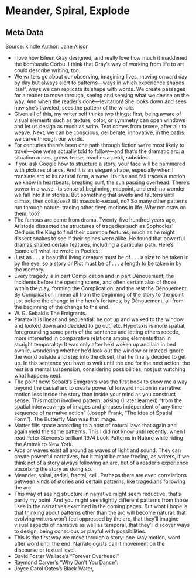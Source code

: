 # Meander, Spiral, Explode

## Meta Data

Source:  kindle 
Author: Jane Alison

- I love how Eileen Gray designed, and really love how much it maddened the bombastic Corbu. I think that Gray’s way of working from life to art could describe writing, too.
- We writers go about our observing, imagining lives, moving onward day by day but always alert to patterns—ways in which experience shapes itself, ways we can replicate its shape with words. We create passages for a reader to move through, seeing and sensing what we devise on the way. And when the reader’s done—levitation! She looks down and sees how she’s traveled, sees the pattern of the whole.
- Given all of this, my writer self thinks two things: first, being aware of visual elements such as texture, color, or symmetry can open windows and let us design as much as write. Text comes from texere, after all: to weave. Next, we can be conscious, deliberate, innovative, in the paths we carve through our words.
- For centuries there’s been one path through fiction we’re most likely to travel—one we’re actually told to follow—and that’s the dramatic arc: a situation arises, grows tense, reaches a peak, subsides.
- If you ask Google how to structure a story, your face will be hammered with pictures of arcs. And it is an elegant shape, especially when I translate arc to its natural form, a wave. Its rise and fall traces a motion we know in heartbeats, breaking surf, the sun passing overhead. There’s power in a wave, its sense of beginning, midpoint, and end; no wonder we fall into it in stories. But something that swells and tautens until climax, then collapses? Bit masculo-sexual, no? So many other patterns run through nature, tracing other deep motions in life. Why not draw on them, too?
- The famous arc came from drama. Twenty-five hundred years ago, Aristotle dissected the structures of tragedies such as Sophocles’ Oedipus the King to find their common features, much as he might dissect snakes to see if their spines were alike. He found that powerful dramas shared certain features, including a particular path. Here’s (some of) what he wrote in Poetics:
- Just as . . . a beautiful living creature must be of . . . a size to be taken in by the eye, so a story or Plot must be of . . . a length to be taken in by the memory.
- Every tragedy is in part Complication and in part Dénouement; the incidents before the opening scene, and often certain also of those within the play, forming the Complication; and the rest the Dénouement. By Complication I mean all from the beginning of the story to the point just before the change in the hero’s fortunes; by Dénouement, all from the beginning of the change to the end.
- W. G. Sebald’s The Emigrants.
- Parataxis is linear and sequential: he got up and walked to the window and looked down and decided to go out, etc. Hypotaxis is more spatial, foregrounding some parts of the sentence and letting others recede, more interested in comparative relations among elements than in straight temporality: It was only after he’d woken up and lain in bed awhile, wondering whether he’d look out the window or instead ignore the world outside and step into the closet, that he finally decided to get up. In this sentence you have to wait until the end for the next action: the rest is a mental suspension, considering possibilities, not just watching what happens next.
- The point now: Sebald’s Emigrants was the first book to show me a way beyond the causal arc to create powerful forward motion in narrative: motion less inside the story than inside your mind as you construct sense. This motion involved pattern, arising (I later learned) “from the spatial interweavings of images and phrases independent of any time-sequence of narrative action” (Joseph Frank, “The Idea of Spatial Form”). The Butterfly Man was that image.
- Matter fills space according to a host of natural laws that again and again yield the same patterns. This I did not know until recently, when I read Peter Stevens’s brilliant 1974 book Patterns in Nature while riding the Amtrak to New York.
- Arcs or waves exist all around as waves of light and sound. They can create powerful narratives, but it might be more freeing, as writers, if we think not of a story always following an arc, but of a reader’s experience absorbing the story as doing so.
- Meander, spiral, radial, fractal, cell. Perhaps there are even correlations between kinds of stories and certain patterns, like tragedians following the arc.
- This way of seeing structure in narrative might seem reductive; that’s partly my point. And you might see slightly different patterns from those I see in the narratives examined in the coming pages. But what I hope is that thinking about patterns other than the arc will become natural, that evolving writers won’t feel oppressed by the arc, that they’ll imagine visual aspects of narrative as well as temporal, that they’ll discover ways to design, being conscious or playful with possibilities.
- This is the first way we move through a story: one-way motion, word after word until the end. Narratologists call it movement on the discourse or textual level.
- David Foster Wallace’s “Forever Overhead.”
- Raymond Carver’s “Why Don’t You Dance”:
- Joyce Carol Oates’s Black Water,
